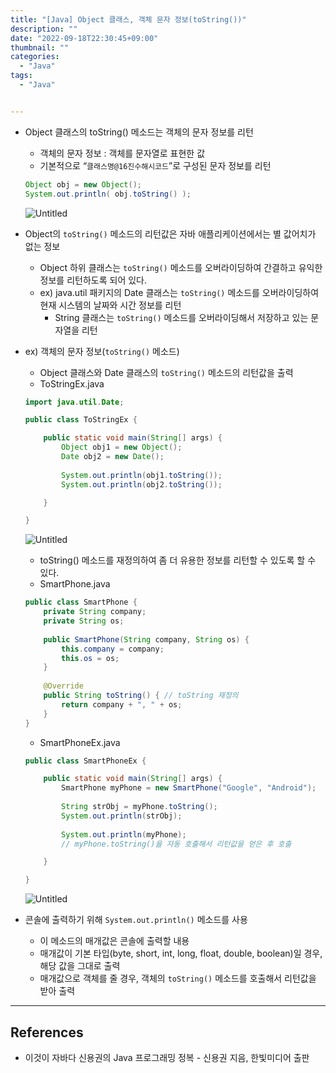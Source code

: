 ```yaml
---
title: "[Java] Object 클래스, 객체 문자 정보(toString())"
description: ""
date: "2022-09-18T22:30:45+09:00"
thumbnail: ""
categories:
  - "Java"
tags:
  - "Java"


---
```

<!--more-->

- Object 클래스의 toString() 메소드는 객체의 문자 정보를 리턴
    - 객체의 문자 정보 : 객체를 문자열로 표현한 값
    - 기본적으로 “`클래스명@16진수해시코드`”로 구성된 문자 정보를 리턴
    
    ```java
    Object obj = new Object();
    System.out.println( obj.toString() );
    ```
    
    ![Untitled](/images/lang_java/basicAPI/객체_문자_정보(toString())/Untitled.png)
    
- Object의 `toString()` 메소드의 리턴값은 자바 애플리케이션에서는 별 값어치가 없는 정보
    - Object 하위 클래스는 `toString()` 메소드를 오버라이딩하여 간결하고 유익한 정보를 리턴하도록 되어 있다.
    - ex) java.util 패키지의 Date 클래스는 `toString()` 메소드를 오버라이딩하여 현재 시스템의 날짜와 시간 정보를 리턴
        - String 클래스는 `toString()` 메소드를 오버라이딩해서 저장하고 있는 문자열을 리턴
- ex) 객체의 문자 정보(`toString()` 메소드)
    - Object 클래스와 Date 클래스의 `toString()` 메소드의 리턴값을 출력
    - ToStringEx.java
    
    ```java
    import java.util.Date;
    
    public class ToStringEx {
    
    	public static void main(String[] args) {
    		Object obj1 = new Object();
    		Date obj2 = new Date();
    		
    		System.out.println(obj1.toString());
    		System.out.println(obj2.toString());
    
    	}
    
    }
    ```
    
    ![Untitled](/images/lang_java/basicAPI/객체_문자_정보(toString())/Untitled%201.png)
    
    - toString() 메소드를 재정의하여 좀 더 유용한 정보를 리턴할 수 있도록 할 수 있다.
    - SmartPhone.java
    
    ```java
    public class SmartPhone {
    	private String company;
    	private String os;
    	
    	public SmartPhone(String company, String os) {
    		this.company = company;
    		this.os = os;
    	}
    	
    	@Override
    	public String toString() { // toString 재정의
    		return company + ", " + os;
    	}
    }
    ```
    
    - SmartPhoneEx.java
    
    ```java
    public class SmartPhoneEx {
    
    	public static void main(String[] args) {
    		SmartPhone myPhone = new SmartPhone("Google", "Android");
    		
    		String strObj = myPhone.toString();
    		System.out.println(strObj);
    		
    		System.out.println(myPhone);
    		// myPhone.toString()을 자동 호출해서 리턴값을 얻은 후 호출
    
    	}
    
    }
    ```
    
    ![Untitled](/images/lang_java/basicAPI/객체_문자_정보(toString())/Untitled%202.png)
    

- 콘솔에 출력하기 위해 `System.out.println()` 메소드를 사용
    - 이 메소드의 매개값은 콘솔에 출력할 내용
    - 매개값이 기본 타입(byte, short, int, long, float, double, boolean)일 경우, 해당 값을 그대로 출력
    - 매개값으로 객체를 줄 경우, 객체의 `toString()` 메소드를 호출해서 리턴값을 받아 출력

---

## References

- 이것이 자바다 신용권의 Java 프로그래밍 정복 - 신용권 지음, 한빛미디어 출판